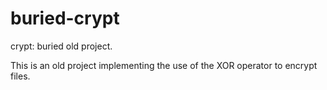 # buried-crypt
crypt: buried old project.

This is an old project implementing the use of the XOR operator to encrypt files.